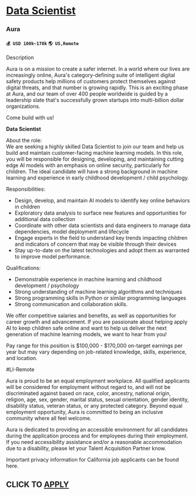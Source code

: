 # [Data Scientist](https://www.remotewlb.com/apply/data-scientist-90411)  
### Aura  
#### `💰 USD 100k~170k` `🌎 US,Remote`  

Description

Aura is on a mission to create a safer internet. In a world where our lives are increasingly online, Aura's category-defining suite of intelligent digital safety products help millions of customers protect themselves against digital threats, and that number is growing rapidly. This is an exciting phase at Aura, and our team of over 400 people worldwide is guided by a leadership slate that's successfully grown startups into multi-billion dollar organizations.

Come build with us!

 **Data Scientist**

About the role:  
We are seeking a highly skilled Data Scientist to join our team and help us build and maintain customer-facing machine learning models. In this role, you will be responsible for designing, developing, and maintaining cutting edge AI models with an emphasis on online security, particularly for children. The ideal candidate will have a strong background in machine learning and experience in early childhood development / child psychology.

Responsibilities:

  * Design, develop, and maintain AI models to identify key online behaviors in children
  * Exploratory data analysis to surface new features and opportunities for additional data collection
  * Coordinate with other data scientists and data engineers to manage data dependencies, model deployment and lifecycle
  * Engage experts in the field to understand key trends impacting children and indicators of concern that may be visible through their devices
  * Stay up-to-date on the latest technologies and adopt them as warranted to improve model performance.

Qualifications:

  * Demonstrable experience in machine learning and childhood development / psychology
  * Strong understanding of machine learning algorithms and techniques
  * Strong programming skills in Python or similar programming languages
  * Strong communication and collaboration skills.

We offer competitive salaries and benefits, as well as opportunities for career growth and advancement. If you are passionate about helping apply AI to keep children safe online and want to help us deliver the next generation of machine learning models, we want to hear from you!

Pay range for this position is $100,000 - $170,000 on-target earnings per year but may vary depending on job-related knowledge, skills, experience, and location.

#LI-Remote

Aura is proud to be an equal employment workplace. All qualified applicants will be considered for employment without regard to, and will not be discriminated against based on race, color, ancestry, national origin, religion, age, sex, gender, marital status, sexual orientation, gender identity, disability status, veteran status, or any protected category. Beyond equal employment opportunity, Aura is committed to being an inclusive community where all feel welcome.

Aura is dedicated to providing an accessible environment for all candidates during the application process and for employees during their employment. If you need accessibility assistance and/or a reasonable accommodation due to a disability, please let your Talent Acquisition Partner know.

Important privacy information for California job applicants can be found here.

  
## CLICK TO [APPLY](https://www.remotewlb.com/apply/data-scientist-90411)

